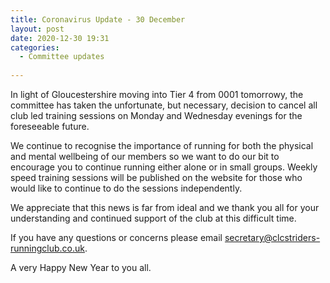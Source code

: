 ```yaml
---
title: Coronavirus Update - 30 December
layout: post
date: 2020-12-30 19:31
categories:
  - Committee updates
  
---
```


In light of Gloucestershire moving into Tier 4 from 0001 tomorrowy, the committee has taken the unfortunate, but necessary, decision to cancel all club led training sessions on Monday and Wednesday evenings for the foreseeable future.

We continue to recognise the importance of running for both the physical and mental wellbeing of our members so we want to do our bit to encourage you to continue running either alone or in small groups. Weekly speed training sessions will be published on the website for those who would like to continue to do the sessions independently.
 
We appreciate that this news is far from ideal and we thank you all for your understanding and continued support of the club at this difficult time.

If you have any questions or concerns please email <secretary@clcstriders-runningclub.co.uk>.

A very Happy New Year to you all.
